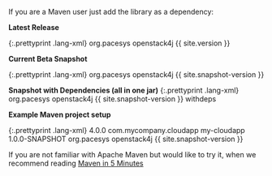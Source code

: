 
If you are a Maven user just add the library as a dependency:

**Latest Release**

{:.prettyprint .lang-xml}
	<dependency>
	  <groupId>org.pacesys</groupId>
	  <artifactId>openstack4j</artifactId>
	  <version>{{ site.version }}</version>
	</dependency>

**Current Beta Snapshot**

{:.prettyprint .lang-xml}
	<dependency>
	  <groupId>org.pacesys</groupId>
	  <artifactId>openstack4j</artifactId>
	  <version>{{ site.snapshot-version }}</version>
	</dependency>

**Snapshot with Dependencies (all in one jar)**
{:.prettyprint .lang-xml}
	<dependency>
	  <groupId>org.pacesys</groupId>
	  <artifactId>openstack4j</artifactId>
	  <version>{{ site.snapshot-version }}</version>
	  <classifier>withdeps</classifier>
	</dependency>
	
**Example Maven project setup**

{:.prettyprint .lang-xml}
	<?xml version="1.0" encoding="UTF-8"?>
	<project xmlns="http://maven.apache.org/POM/4.0.0" xmlns:xsi="http://www.w3.org/2001/XMLSchema-instance" xsi:schemaLocation="http://maven.apache.org/POM/4.0.0 http://maven.apache.org/xsd/maven-4.0.0.xsd">
	  <modelVersion>4.0.0</modelVersion>
	  <groupId>com.mycompany.cloudapp</groupId>
	  <artifactId>my-cloudapp</artifactId>
	  <version>1.0.0-SNAPSHOT</version>
	  <dependencies>
	    <dependency>
	        <groupId>org.pacesys</groupId>
	        <artifactId>openstack4j</artifactId>
		    <version>{{ site.snapshot-version }}</version>
	      </dependency>
	  </dependencies>
	</project>

If you are not familiar with Apache Maven but would like to try it, when we recommend reading [Maven in 5 Minutes](http://maven.apache.org/guides/getting-started/maven-in-five-minutes.html)
